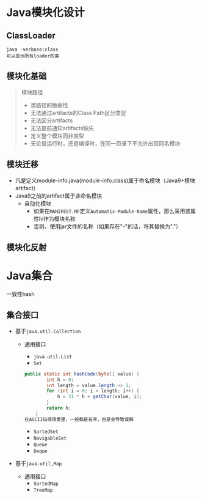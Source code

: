 # Java模块化设计

## ClassLoader

```shell
java -verbose:class
可以显示所有loader的类
```

## 模块化基础

>模块路径
>
>- 类路径的脆弱性
>  - 无法通过artifacts的Class Path区分类型
>  - 无法区分artifacts
>  - 无法提前通知artifacts缺失
>- 定义整个模块而非类型
>- 无论是运行时，还是编译时，在同一目录下不允许出现同名模块

## 模块迁移

- 凡是定义module-info.java(module-info.class)属于命名模块（Java9+模块artifact）
- Java9之前的artifact属于非命名模块
  - 自动化模块
    - 如果在`MANIFEST.MF`定义`Automatic-Module-Name`属性，那么采用该属性hi作为模块名称
    - 否则，使用jar文件的名称（如果存在"-"的话，将其替换为"."）

## 模块化反射

# Java集合

一致性hash



## 集合接口

- 基于`java.util.Collection`

  - 通用接口

    - `java.util.List`
    - `Set`

    ```java
    public static int hashCode(byte[] value) {
            int h = 0;
            int length = value.length >> 1;
            for (int i = 0; i < length; i++) {
                h = 31 * h + getChar(value, i);
            }
            return h;
        }
    在ASCII码得场景里，一般都是有序，但是会导致误解
    ```

    - `SortedSet`
    - `NavigableSet`
    - `Queue`
    - `Deque`

- 基于`java.util,Map`

  - 通用接口
    - `SortedMap`
    - `TreeMap`